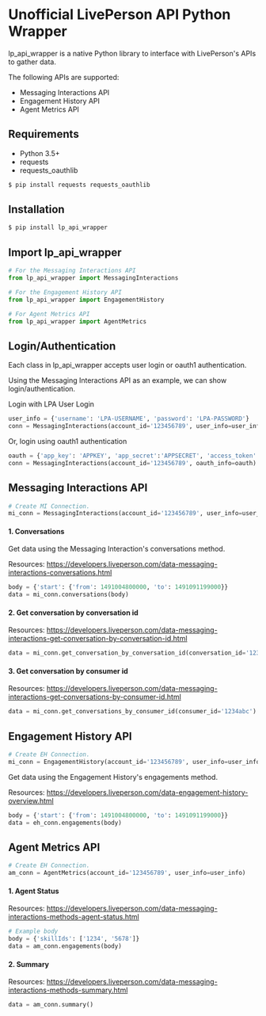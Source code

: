 # Unofficial LivePerson API Python Wrapper
lp_api_wrapper is a native Python library to interface with LivePerson's APIs to gather data.

The following APIs are supported:
* Messaging Interactions API
* Engagement History API
* Agent Metrics API

## Requirements
* Python 3.5+
* requests
* requests_oauthlib
```bash
$ pip install requests requests_oauthlib
```

## Installation
```bash
$ pip install lp_api_wrapper
```

## Import lp_api_wrapper
```python
# For the Messaging Interactions API
from lp_api_wrapper import MessagingInteractions

# For the Engagement History API
from lp_api_wrapper import EngagementHistory

# For Agent Metrics API
from lp_api_wrapper import AgentMetrics
```

## Login/Authentication
Each class in lp_api_wrapper accepts user login or oauth1 authentication.

Using the Messaging Interactions API as an example, we can show login/authentication.

Login with LPA User Login
```python
user_info = {'username': 'LPA-USERNAME', 'password': 'LPA-PASSWORD'}
conn = MessagingInteractions(account_id='123456789', user_info=user_info)
```

Or, login using oauth1 authentication
```python
oauth = {'app_key': 'APPKEY', 'app_secret':'APPSECRET', 'access_token':'ATOKEN', 'access_token_secret':'ATSECRET'}
conn = MessagingInteractions(account_id='123456789', oauth_info=oauth)
```

## Messaging Interactions API

```python
# Create MI Connection.
mi_conn = MessagingInteractions(account_id='123456789', user_info=user_info)
```

#### 1. Conversations

Get data using the Messaging Interaction's conversations method.

Resources:
https://developers.liveperson.com/data-messaging-interactions-conversations.html
```python
body = {'start': {'from': 1491004800000, 'to': 1491091199000}}
data = mi_conn.conversations(body)
```

#### 2. Get conversation by conversation id

Resources:
https://developers.liveperson.com/data-messaging-interactions-get-conversation-by-conversation-id.html
```python
data = mi_conn.get_conversation_by_conversation_id(conversation_id='1234abc')
```

#### 3. Get conversation by consumer id

Resources:
https://developers.liveperson.com/data-messaging-interactions-get-conversations-by-consumer-id.html
```python
data = mi_conn.get_conversations_by_consumer_id(consumer_id='1234abc')
```

## Engagement History API

```python
# Create EH Connection.
mi_conn = EngagementHistory(account_id='123456789', user_info=user_info)
```

Get data using the Engagement History's engagements method.

Resources:
https://developers.liveperson.com/data-engagement-history-overview.html
```python
body = {'start': {'from': 1491004800000, 'to': 1491091199000}}
data = eh_conn.engagements(body)
```

## Agent Metrics API

```python
# Create EH Connection.
am_conn = AgentMetrics(account_id='123456789', user_info=user_info)
```

#### 1. Agent Status

Resources:
https://developers.liveperson.com/data-messaging-interactions-methods-agent-status.html
```python
# Example body
body = {'skillIds': ['1234', '5678']}
data = am_conn.engagements(body)
```


#### 2. Summary

Resources:
https://developers.liveperson.com/data-messaging-interactions-methods-summary.html
```python
data = am_conn.summary()
```

